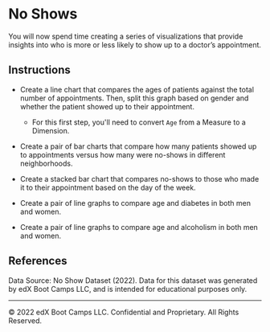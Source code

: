 # No Shows

You will now spend time creating a series of visualizations that provide insights into who is more or less likely to show up to a doctor’s appointment.

## Instructions

* Create a line chart that compares the ages of patients against the total number of appointments. Then, split this graph based on gender and whether the patient showed up to their appointment.

  * For this first step, you'll need to convert `Age` from a Measure to a Dimension.

* Create a pair of bar charts that compare how many patients showed up to appointments versus how many were no-shows in different neighborhoods.

* Create a stacked bar chart that compares no-shows to those who made it to their appointment based on the day of the week.

* Create a pair of line graphs to compare age and diabetes in both men and women.

* Create a pair of line graphs to compare age and alcoholism in both men and women.

## References

Data Source: No Show Dataset (2022). Data for this dataset was generated by edX Boot Camps LLC, and is intended for educational purposes only.

---

© 2022 edX Boot Camps LLC. Confidential and Proprietary. All Rights Reserved.
# 